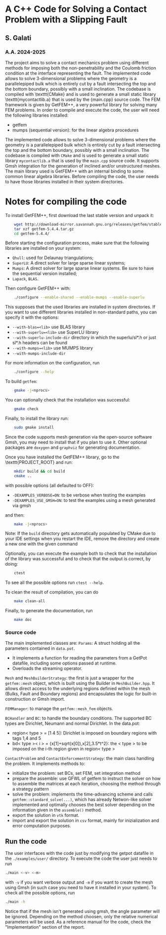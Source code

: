 # A C++ Code for Solving a Contact Problem with a Slipping Fault
## S. Galati
### A.A. 2024-2025

The project aims to solve a contact mechanics problem using different methods for imposing both the non-penetrability and the Coulomb friction condition at the interface representing the fault. The implemented code allows to solve 3-dimensional problems where the geometry is a parallelepiped bulk which is entirely cut by a fault intersecting the top and the bottom boundary, possibly with a small inclination. The codebase is compiled with \texttt{CMake} and is used to generate a small static library \texttt{mycontactlib.a} that is used by the {main.cpp} source code.
The FEM framework is given by GetFEM++, a very powerful library for solving many FEM problems. In order to compile and execute the code, the user will need the following libraries installed:
- getfem
- mumps (sequential version): for the linear algebra procedures

The implemented code allows to solve 3-dimensional problems where the geometry is a parallelepiped bulk which is entirely cut by a fault intersecting the top and the bottom boundary, possibly with a small inclination. The codebase is compiled with `CMake` and is used to generate a small static library `mycontactlib.a` that is used by the `main.cpp` source code.
It supports Gmsh integration for the generation of inclined and/or unstructured meshes. The main library used is GetFEM++ with an internal binding to some common linear algebra libraries. Before compiling the code, the user needs to have those libraries installed in their system directories.

# Notes for compiling the code
To install GetFEM++, first download the last stable version and unpack it:
```bash
    wget http://download-mirror.savannah.gnu.org/releases/getfem/stable/getfem-5.4.4.tar.gz
    tar xzf getfem-5.4.4.tar.gz
    cd getfem-5.4.4/
```

Before starting the configuration process, make sure that the following libraries are installed on your system:
  - `Qhull`: used for Delaunay triangulations;
  - `SuperLU`: A direct solver for large sparse linear systems;
  - `Mumps`: A direct solver for large sparse linear systems. Be sure to have the sequential version installed;
  - `Lapack`, `BLAS`.


Then configure GetFEM++ with:
```bash
    ./configure --enable-shared --enable-mumps --enable-superlu
```

This supposes that the used libraries are installed in system directories. If you want to use different libraries installed in non-standard paths, you can specify it with the options:
  - `--with-blas=<lib>`             use BLAS library <lib>
  - `--with-superlu=<lib>`          use SuperLU library <lib>
  - `--with-superlu-include-dir`    directory in which the
                                    superlu/sl*.h or just sl*.h   headers can be found
  - `--with-mumps=<lib>`            use MUMPS library <lib>
  - `--with-mumps-include-dir`


For more information on the configuration, run
```bash
    ./configure --help
```

To build `getfem`:
```bash
    gmake -j<nprocs>
```
You can optionally check that the installation was successful:
```bash
    gmake check
```
Finally, to install the library run:
```bash
    sudo gmake install
```

Since the code supports mesh generation via the open-source software Gmsh, you may need to install that if you plan to use it. Other optional packages are `doxygen` and `graphviz` for generating documentation.

Once you have installed the GetFEM++ library, go to the \texttt{PROJECT\_ROOT} and run:
```bash
    mkdir build && cd build
    cmake ..
```
with possible options (all defaulted to OFF):
  - `-DEXAMPLES_VERBOSE=ON`: to be verbose when testing the examples 
  - `-DEXAMPLES_USE_GMSH=ON`: to test the examples using a mesh generated via gmsh

and then:
```bash
    make -j<nprocs>
```
Note: If the `build` directory gets automatically populated by CMake due to your IDE settings when you restart the IDE, remove the directory and create a new one with the given command

Optionally, you can execute the example both to check that the installation of the library was successful and to check that the output is correct, by doing:
```bash
    ctest
```
To see all the possible options run `ctest --help`.

To clean the result of compilation, you can do
```bash
    make clean-all
```
Finally, to generate the documentation, run
```bash
    make doc    
```


### Source code
The main implemented classes are:
`Params`:
A struct holding all the parameters contained in `data.pot`.
- It implements a function for reading the parameters from a GetPot datafile, including some options passed at runtime.
- Overloads the streaming operator.

`Mesh` and `MeshBuilderStrategy`: the first is just a wrapper for the `getfem::mesh` object, which is built using the Builder in `MeshBuilder.hpp`. It allows direct access to the underlying regions definied within the mesh (Bulks, Fault and Boundary regions) and encapsulates the logic for built-in construction or Gmsh import.

`FEMManager`: to manage the `getfem::mesh_fem` objects.

`BCHandler` and `BC`: to handle the boundary conditions. The supported BC types are Dirichlet, Neumann and normal Dirichlet. In the data.pot:
- region< type > = [1 4 5]: Dirichlet is imposed on boundary regions with tags 1,4 and 5
- bd< type >< i > = {x[1]+sqrt(x[0]),x[2],3.5*t^2}: the < type > to be imposed on the i-th region given in region< type >

`ContactProblem` and `ContactEnforcementStrategy`: the main class handling the problem. It implements methods to:
- initialize the problem: set BCs, set FEM, set integration method
- prepare the assemble: use GFWL of getfem to instruct the solver on how to assemble the matrices at each iteration, choosing the method through a strategy pattern
- solve the problem: implements the time-advancing scheme and calls `getfem::standard_solve(...)`, which has already Netwon-like solver implemented and optimally chooses the best solver depending on the information given in the `assemble()` method.
- export the solution in `vtk` format.
- import and export the solution in `csv` format, mainly for inizialization and error computation purposes.


## Run the code
The user interfaces with the code just by modifying the getpot datafile in the `./examples/user/` directory. To execute the code the user just needs to run
```bash
./main <-v> <-m>
```
with `-v` if you want verbose output and `-m` if you want to create the mesh using Gmsh (in such case you need to have it installed in your system).
To check all the possible options, run
```bash
./main -h
```

Notice that if the mesh isn't generated using gmsh, the angle parameter will be ignored.
Depending on the method choosen, only the relative numerical parameters will be used.
As a reference manual for the code, check the "Implementation" section of the report.